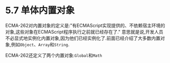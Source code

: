 # 5.7 单体内置对象

ECMA-262对内置对象的定义是:"有ECMAScript实现提供的、不依赖宿主环境的对象,这些对象在ECMAScript程序执行之前就已经存在了." 意思就是说,开发人员不必显式地实例化内置对象,因为他们已经实例化了.前面已经介绍了大多数内置对象,例如`Object`、`Array`和`String`.

ECMA-262还定义了两个内置对象:`Global`和`Math`
